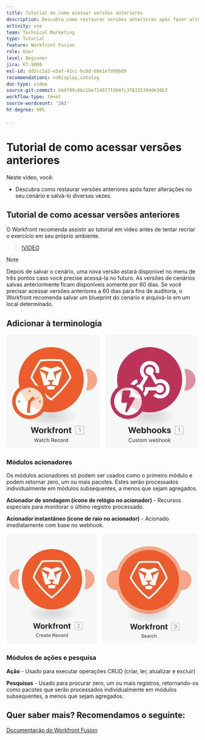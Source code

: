 ```yaml
---
title: Tutorial de como acessar versões anteriores
description: Descubra como restaurar versões anteriores após fazer alterações no cenário e salvá-las no  [!DNL Adobe Workfront Fusion].
activity: use
team: Technical Marketing
type: Tutorial
feature: Workfront Fusion
role: User
level: Beginner
jira: KT-9009
exl-id: dd2cc2a2-e5af-41cc-bc0d-6be1efd996d9
recommendations: noDisplay,catalog
doc-type: video
source-git-commit: bbdf99c6bc1be714077fd94fc3f8325394de36b3
workflow-type: tm+mt
source-wordcount: '263'
ht-degree: 99%

---
```


# Tutorial de como acessar versões anteriores

Neste vídeo, você:

* Descubra como restaurar versões anteriores após fazer alterações no seu cenário e salvá-lo diversas vezes.

## Tutorial de como acessar versões anteriores

O Workfront recomenda assistir ao tutorial em vídeo antes de tentar recriar o exercício em seu próprio ambiente.

>[!VIDEO](https://video.tv.adobe.com/v/335268/?quality=12&learn=on&enablevpops=1)

>[!NOTE]
>
>Depois de salvar o cenário, uma nova versão estará disponível no menu de três pontos caso você precise acessá-la no futuro. As versões de cenários salvas anteriormente ficam disponíveis somente por 60 dias. Se você precisar acessar versões anteriores a 60 dias para fins de auditoria, o Workfront recomenda salvar um blueprint do cenário e arquivá-lo em um local determinado.


## Adicionar à terminologia

![Imagem de um registro de observação e um módulo de webhook personalizado](assets/understand-the-basics-3.png)

### Módulos acionadores

Os módulos acionadores só podem ser usados como o primeiro módulo e podem retornar zero, um ou mais pacotes. Estes serão processados individualmente em módulos subsequentes, a menos que sejam agregados.

**Acionador de sondagem (ícone de relógio no acionador)** - Recursos especiais para monitorar o último registro processado.

**Acionador instantâneo (ícone de raio no acionador)** - Acionado imediatamente com base no webhook.

![Imagem de um registro de criação e um módulo de pesquisa](assets/understand-the-basics-4.png)

### Módulos de ações e pesquisa

**Ação** - Usado para executar operações CRUD (criar, ler, atualizar e excluir)

**Pesquisas** - Usado para procurar zero, um ou mais registros, retornando-os como pacotes que serão processados individualmente em módulos subsequentes, a menos que sejam agregados.

## Quer saber mais? Recomendamos o seguinte:

[Documentação do Workfront Fusion](https://experienceleague.adobe.com/en/docs/workfront-fusion/using/get-started-with-fusion/understand-workfront-fusion/workfront-fusion-overview)
